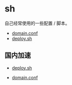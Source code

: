 # sh

自己经常使用的一些配置 / 脚本。

* [domain.conf](./domain.conf)
* [deploy.sh](./deploy.sh)



## 国内加速

* [deploy.sh](https://cdn.jsdelivr.net/gh/techial1042/sh/deploy.sh)

* [domain.conf](https://cdn.jsdelivr.net/gh/techial1042/sh/domain.conf)
